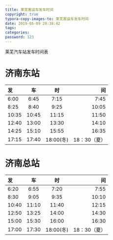 ```yaml
---
title: 莱芜客运车发车时间
copyright: true
typora-copy-images-to: 莱芜客运车发车时间
date: 2019-05-09 20:38:42
tags:
categories:
password: 123
---
```








莱芜汽车站发车时间表

<!--more-->

# 济南东站

|发|车|时|间|
|:---|:---:|:---:|---:|
|6:00|6:45|7:15|7:45|
|8:25|8:40|9:25|10:05|
|10:35|10:45|11:15|11:50|
|12:40|13:00|13:30|14:10|
|14:25|15:10|15:55|16:35|
|17:15|17:40|18:00(冬)|18：30（夏）|

# 济南总站

|发|车|时|间|
|:---|:---:|:---:|---:|
|6:20|6:55|7:20|7:55|
|8:30|9:05|9:35|10:10|
|10:40|11:10|11:40|12:15|
|12:50|13:25|14:00|14:30|
|15:00|15:30|16:00|16:30|
|17:00|17:30|18:00(冬)|18：30（夏）|